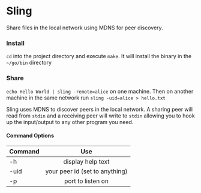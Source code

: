 # Sling

Share files in the local network using MDNS for peer discovery.

### Install
`cd` into the project directory and execute `make`. It will install the binary in the `~/go/bin` directory

### Share
`echo Hello World | sling -remote=alice` on one machine. Then on another machine in the same network run `sling -uid=alice > hello.txt`

Sling uses MDNS to discover peers in the local network. A sharing peer will read from `stdin` and a receiving peer will write to `stdin` allowing you to hook up the input/output to any other program you need. 

#### Command Options

| Command       | Use                            |
| --------------|:------------------------------:|
| -h            | display help text              |
| -uid          | your peer id (set to anything) |
| -p            | port to listen on              |
